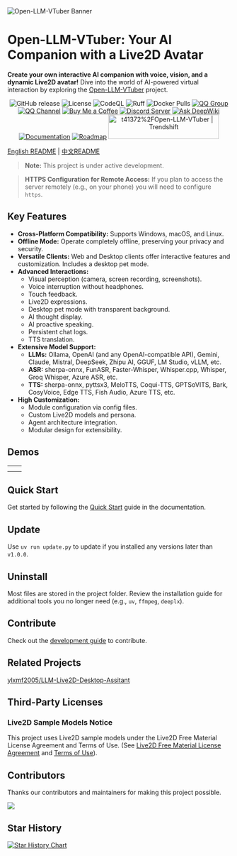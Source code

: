 <picture>
  <source media="(prefers-color-scheme: dark)" srcset="./assets/banner.jpg">
  <source media="(prefers-color-scheme: light)" srcset="./assets/banner.jpg">
  <img alt="Open-LLM-VTuber Banner" src="./assets/banner.jpg">
</picture>

# Open-LLM-VTuber: Your AI Companion with a Live2D Avatar 

**Create your own interactive AI companion with voice, vision, and a dynamic Live2D avatar!** Dive into the world of AI-powered virtual interaction by exploring the [Open-LLM-VTuber](https://github.com/Open-LLM-VTuber/Open-LLM-VTuber) project.

<div align="center">
  <img src="https://img.shields.io/github/v/release/t41372/Open-LLM-VTuber?style=for-the-badge" alt="GitHub release"/>
  <img src="https://img.shields.io/github/license/t41372/Open-LLM-VTuber?style=for-the-badge" alt="License"/>
  <img src="https://github.com/Open-LLM-VTuber/Open-LLM-VTuber/actions/workflows/codeql.yml/badge.svg?style=for-the-badge" alt="CodeQL"/>
  <img src="https://github.com/Open-LLM-VTuber/Open-LLM-VTuber/actions/workflows/ruff.yml/badge.svg?style=for-the-badge" alt="Ruff"/>
  <img src="https://img.shields.io/docker/pulls/t41372/open-llm-vtuber?style=for-the-badge&logo=docker" alt="Docker Pulls"/>
  <a href="https://qm.qq.com/q/ngvNUQpuKI"><img src="https://img.shields.io/badge/QQ_Group-792615362-white?style=for-the-badge&logo=qq&logoColor=white" alt="QQ Group"/></a>
  <a href="https://pd.qq.com/s/tt54r3bu"><img src="https://img.shields.io/badge/QQ_Channel_(dev)-pd93364606-white?style=for-the-badge&logo=qq&logoColor=white" alt="QQ Channel"/></a>
  <a href="https://www.buymeacoffee.com/yi.ting"><img src="https://img.shields.io/badge/Buy%20Me%20a%20Coffee-ffdd00?style=for-the-badge&logo=buy-me-a-coffee&logoColor=black" alt="Buy Me a Coffee"/></a>
  <a href="https://discord.gg/3UDA8YFDXx"><img src="https://dcbadge.limes.pink/api/server/3UDA8YFDXx" alt="Discord Server"/></a>
  <a href="https://deepwiki.com/Open-LLM-VTuber/Open-LLM-VTuber"><img src="https://deepwiki.com/badge.svg" alt="Ask DeepWiki"/></a>
  <a href="https://open-llm-vtuber.github.io/docs/quick-start"><img src="https://img.shields.io/badge/Documentation-Quick_Start-blue?style=for-the-badge" alt="Documentation"/></a>
  <a href="https://github.com/orgs/Open-LLM-VTuber/projects/2"><img src="https://img.shields.io/badge/Roadmap-GitHub_Project-yellow?style=for-the-badge" alt="Roadmap"/></a>
  <a href="https://trendshift.io/repositories/12358" target="_blank"><img src="https://trendshift.io/api/badge/repositories/12358" alt="t41372%2FOpen-LLM-VTuber | Trendshift" style="width: 250px; height: 55px;" width="250" height="55"/></a>
</div>

[English README](https://github.com/t41372/Open-LLM-VTuber/blob/main/README.md) | [中文README](https://github.com/t41372/Open-LLM-VTuber/blob/main/README.CN.md)

> **Note:** This project is under active development.

> **HTTPS Configuration for Remote Access:** If you plan to access the server remotely (e.g., on your phone) you will need to configure `https`.

## Key Features

*   **Cross-Platform Compatibility:** Supports Windows, macOS, and Linux.
*   **Offline Mode:** Operate completely offline, preserving your privacy and security.
*   **Versatile Clients:** Web and Desktop clients offer interactive features and customization. Includes a desktop pet mode.
*   **Advanced Interactions:**
    *   Visual perception (camera, screen recording, screenshots).
    *   Voice interruption without headphones.
    *   Touch feedback.
    *   Live2D expressions.
    *   Desktop pet mode with transparent background.
    *   AI thought display.
    *   AI proactive speaking.
    *   Persistent chat logs.
    *   TTS translation.
*   **Extensive Model Support:**
    *   **LLMs:** Ollama, OpenAI (and any OpenAI-compatible API), Gemini, Claude, Mistral, DeepSeek, Zhipu AI, GGUF, LM Studio, vLLM, etc.
    *   **ASR:** sherpa-onnx, FunASR, Faster-Whisper, Whisper.cpp, Whisper, Groq Whisper, Azure ASR, etc.
    *   **TTS:** sherpa-onnx, pyttsx3, MeloTTS, Coqui-TTS, GPTSoVITS, Bark, CosyVoice, Edge TTS, Fish Audio, Azure TTS, etc.
*   **High Customization:**
    *   Module configuration via config files.
    *   Custom Live2D models and persona.
    *   Agent architecture integration.
    *   Modular design for extensibility.

## Demos

|  |  |
|:---:|:---:|
|  |  |
|  |  |

## Quick Start

Get started by following the [Quick Start](https://open-llm-vtuber.github.io/docs/quick-start) guide in the documentation.

## Update

Use `uv run update.py` to update if you installed any versions later than `v1.0.0`.

## Uninstall

Most files are stored in the project folder. Review the installation guide for additional tools you no longer need (e.g., `uv`, `ffmpeg`, `deeplx`).

## Contribute

Check out the [development guide](https://docs.llmvtuber.com/docs/development-guide/overview) to contribute.

## Related Projects

[ylxmf2005/LLM-Live2D-Desktop-Assitant](https://github.com/ylxmf2005/LLM-Live2D-Desktop-Assitant)

## Third-Party Licenses

### Live2D Sample Models Notice

This project uses Live2D sample models under the Live2D Free Material License Agreement and Terms of Use. (See [Live2D Free Material License Agreement](https://www.live2d.jp/en/terms/live2d-free-material-license-agreement/) and [Terms of Use](https://www.live2d.com/eula/live2d-sample-model-terms_en.html)).

## Contributors

Thanks our contributors and maintainers for making this project possible.

<a href="https://github.com/Open-LLM-VTuber/Open-LLM-VTuber/graphs/contributors">
  <img src="https://contrib.rocks/image?repo=Open-LLM-VTuber/Open-LLM-VTuber" />
</a>

## Star History

[![Star History Chart](https://api.star-history.com/svg?repos=t41372/open-llm-vtuber&type=Date)](https://star-history.com/#t41372/open-llm-vtuber&Date)